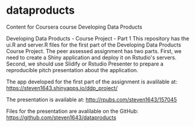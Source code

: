 # dataproducts
Content for Coursera course Developing Data Products

Developing Data Products - Course Project - Part 1
This repository has the ui.R and server.R files for the first part of the Developing Data Products Course Project. The peer assessed assignment has two parts. First, we need to create a Shiny application and deploy it on Rstudio's servers. Second, we should use Slidify or Rstudio Presenter to prepare a reproducible pitch presentation about the application.

The app developed for the first part of the assignment is avalilable at: https://steven1643.shinyapps.io/ddp_project/

The presentation is available at: http://rpubs.com/steven1643/157045

Files for the presentation are avalilable on the GitHub: https://github.com/steven1643/dataproducts
